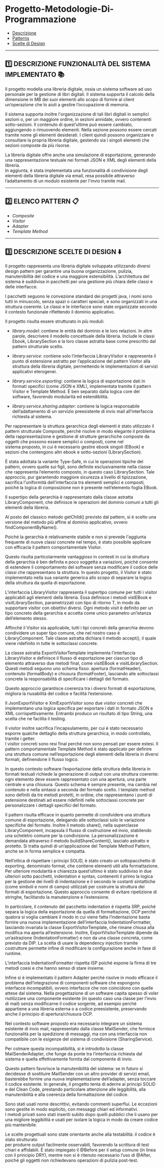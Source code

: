 # __Progetto-Metodologie-Di-Programmazione__ 

- [Descrizione](#DESCRIZIONE-FUNZIONALITÀ-DEL-SISTEMA-IMPLEMENTATO)
- [Patterns](#ELENCO-PATTERN)
- [Scelte di Design](#DESCRIZIONE-SCELTE-DI-DESIGN)

---

## 1️⃣ DESCRIZIONE FUNZIONALITÀ DEL SISTEMA IMPLEMENTATO 📚

Il progetto modella una libreria digitale, ossia un sistema software ad uso personale per la 
gestione di libri digitali. Il sistema supporta il calcolo della dimensione in MB dei suoi 
elementi allo scopo di fornire al client un’operazione che lo aiuti a gestire l’occupazione di 
memoria.  

Il sistema supporta inoltre l'organizzazione di tali libri digitali in semplici sezioni o, per un 
maggiore ordine, in sezioni annidate, ovvero contenenti sotto-sezioni. Il contenuto di 
quest’ultime può essere cambiato, aggiungendo o rimuovendo elementi. Nella sezione 
possono essere cercati tramite nome gli elementi desiderati. I client quindi possono 
organizzare e consultare la propria libreria digitale, gestendo sia i singoli elementi che sezioni 
composte da più risorse.  

La libreria digitale offre anche una simulazione di esportazione, generando una 
rappresentazione testuale nei formati JSON e XML degli elementi della libreria.  
In aggiunta, è stata implementata una funzionalità di condivisione degli elementi della 
libreria digitale via email, resa possibile attraverso l’adattamento di un modulo esistente per 
l'invio tramite mail.  

---

## 2️⃣ ELENCO PATTERN 📋

- *Composite* 
- *Visitor* 
- *Adapter* 
- *Template Method*

---

## 3️⃣ DESCRIZIONE SCELTE DI DESIGN ⬇️

Il progetto rappresenta una libreria digitale sviluppata utilizzando diversi design pattern per 
garantire una buona organizzazione, pulizia, manutenibilità del codice e una maggiore 
estensibilità. L'architettura del sistema è suddivisa in pacchetti per una gestione più chiara 
delle classi e delle interfacce. 

I pacchetti seguono le convezione standard dei progetti java, i nomi sono tutti in minuscolo, 
senza spazi o caratteri speciali, e sono organizzati in una struttura coerente. 
Le classi e le interfacce sono state organizzate secondo il contesto funzionale riflettendo il 
dominio applicativo.  

Il progetto risulta essere strutturato in più moduli: 

- *library.model*: contiene le entità del dominio e le loro relazioni. In altre parole, 
descrivere il modello concettuale della libreria. Include le classi Ebook, LibrarySection e 
la loro classe astratta base come prescritto dal pattern strutturale scelto.

- *library.service*: contiene solo l’interfaccia LibraryVisitor e rappresenta il punto di 
estensione astratto per l’applicazione del pattern Visitor alla struttura della libreria 
digitale, permettendo le implementazioni di servizi applicativi eterogenei.

- *library.service.exporting*: contiene la logica di esportazione dati in formati specifici 
(come JSON e XML), implementata tramite il pattern Visitor e Template Method. È ben 
separato dalla logica core del software, favorendo modularità ed estendibilità.

- *library.service.sharing.adapter*: contiene la logica responsabile dell’adattamento di un 
servizio preesistente di invio mail all’interfaccia richiesta al sistema.

Per rappresentare la struttura gerarchica degli elementi è stato utilizzato il pattern strutturale 
Composite, perché risolve in modo elegante il problema della rappresentazione e gestione di 
strutture gerarchiche composte da oggetti che possono essere semplici o composti, come nel  
sistema proposto, in cui è necessario gestire ebook singoli (EBook) e sezioni che contengono 
altri ebook e sotto-sezioni (LibrarySection).  

È stata adottata la variante Type-Safe, in cui le operazioni tipiche del pattern, ovvero quelle 
sui figli, sono definite esclusivamente nella classe che rappresenta l’elemento composto, in 
questo caso LibrarySection. Tale approccio, pur garantendo maggiore sicurezza a livello di 
tipizzazione, sacrifica l'uniformità dell’interfaccia tra elementi semplici e composti, poiché la 
logica di composizione non è presente nell’elemento foglia EBook. 

Il supertipo della gerarchia è rappresentato dalla classe astratta LibraryComponent, che 
definisce le operazioni del dominio comuni a tutti gli elementi della libreria.

Al posto del classico metodo getChild() previsto dal pattern, si è scelto una versione del 
metodo più affine al dominio applicativo, ovvero findComponentByName(). 

Poiché la gerarchia è relativamente stabile e non si prevede l'aggiunta frequente di nuove 
classi concrete nel tempo, è stato possibile applicare con efficacia il pattern comportamentale 
Visitor. 

Questo risulta particolarmente vantaggioso in contesti in cui la struttura della gerarchia è ben 
definita e poco soggetta a variazioni, poiché consente di estendere il comportamento del 
software senza modificare il codice delle classi che rappresentano la struttura. 
In questo progetto, il Visitor è stato implementato nella sua variante generica allo scopo di 
separare la logica della struttura da quella di esportazione. 

L’interfaccia LibraryVisitor<T> rappresenta il supertipo comune per tutti i visitor applicabili 
agli elementi della libreria. Essa definisce i metodi vistEBook e visitLibrarySection, 
parametrizzati con tipo di ritorno T, in modo da supportare visitor con obiettivi diversi. Ogni 
metodo visit è definito per un tipo concreto della gerarchia e accetta come unico parametro 
un’istanza dell’elemento stesso. 

Affinché il Visitor sia applicabile, tutti i tipi concreti della gerarchia devono condividere un 
super tipo comune, che nel nostro caso è LibraryComponent. Tale classe astratta dichiara il 
metodo accept(), il quale viene ridefinito in tutte le sottoclassi concrete. 

La classe astratta ExportVisitorTemplate implementa l’interfaccia LibraryVisitor<String> e 
definisce il flusso di esportazione per ciascun tipo di elemento attraverso due metodi final, 
come visitEBook e visitLibrarySection. Questi metodi seguono uno schema fisso: apertura 
(formatHeader), contenuto (formatBody) e chiusura (formatFooter), lasciando alle sottoclassi 
concrete la responsabilità di specificare i dettagli del formato. 

Questo approccio garantisce coerenza tra i diversi formati di esportazione, migliora la 
riusabilità del codice e facilità l’estensione. 

Il JsonExportVisitor e XmlExportVisitor sono due visitor concreti che implementano una logica 
specifica per esportare i dati in formato JSON e XML corrispettivamente. Entrambi produco 
un risultato di tipo String, una scelta che ne facilita il testing. 

Il visitor inoltre sacrifica l’incapsulamento, per cui è stato necessario esporre qualche 
dettaglio della struttura gerarchica, in modo controllato, tramite i getter.  
I visitor concreti sono resi final perché non sono pensati per essere estesi. 
Il pattern comportamentale Template Method è stato applicato per definire una struttura 
comune nell’esportazione degli elementi della libreria in diversi formati, definendone il 
flusso logico. 

In questo contesto software l’esportazione della struttura della libreria in formati testuali 
richiede la generazione di output con una struttura coerente: ogni elemento deve essere 
rappresentato con una apertura, una parte centrale e una chiusura. Questo schema è sempre 
presente, ma cambia nel contenuto e nella sintassi a seconda del formato scelto. 
I template method sono definiti da tre metodi protetti, in ordine, che rappresentano i punti 
di estensione destinati ad essere ridefiniti nelle sottoclassi concrete per personalizzare i 
dettagli specifici del formato. 

Il pattern risulta efficace in quanto permette di condividere una struttura comune di 
esportazione, delegando alle sottoclassi solo le variazione specifiche del formato. 
Inoltre il metodo share(), nella superclasse LibraryComponent,  incapsula il flusso di 
costruzione ed invio, stabilendo una scheletro comune per la condivisione. La 
personalizzazione è demandata attraverso il metodo buildShareContent(), lasciato astratto e 
protetto. Si tratta quindi di un’applicazione del Template Method Pattern, anche se in forma 
semplice e compatta. 

Nell’ottica di rispettare i principi SOLID, è stato creato un sottopacchetto di exporting, 
denominato format, che contiene elementi utili alla formattazione. Per ulteriore modularità e 
chiarezza quest’ultimo è stato suddiviso in due ulteriori sotto pacchetti, indentation e syntax, 
contenenti il primo la logica per la gestione dei livelli di indentazione e il secondo le costanti 
sintattiche (come simboli e nomi di campo) utilizzati per costruire la struttura dei formati di 
esportazione. Questo approccio consente di evitare ripetizione di stringhe, facilitando la 
manutenzione e l’estensione. 

In particolare, il contenuto del pacchetto indentation è rispetta SRP, poiché separa la logica 
della esportazione da quella di formattazione, OCP perché qualora si voglia cambiare il modo 
in cui viene fatta l’indentazione basta fornire una nuova implementazione dell’interfaccia 
IndentationFormatter, lasciando invariata la classe ExportVisitorTemplate, che rimane chiusa alla 
modifica ma aperta all’estensione. Inoltre, ExportVisitorTemplate dipende da un’astrazione 
(IndentationFormatter) e non da una classe concreta, come previsto da DIP. La scelta di usare 
la dependency injection tramite costruttore permette infine di modificare la configurazione 
anche in fase di runtime. 

L’interfaccia IndentationFormatter rispetta ISP poiché espone la firma di tre metodi coesi e che 
hanno senso di stare insieme. 

Infine si è implementato il pattern Adapter perché risolve in modo efficace il problema 
dell’integrazione di componenti software che espongono interfacce incompatibili, ovvero 
interfacce che non coincidono con quelle attese dal sistema. Nella progettazione di un 
software capita spesso di voler riutilizzare una componente esistente (in questo caso una 
classe per l’invio  di mail) senza modificarne il codice sorgente, ad esempio perché appartiene 
a una libreria esterna o a codice preesistente, preservando anche il principio di 
apertura/chiusura OCP. 

Nel contesto software proposto era necessario integrare un sistema esistente di invio mail, 
rappresentato dalla classe MailSender, che fornisce funzionalità per la spedizione di 
messaggi, ma con una interfaccia non compatibile con le esigenze del sistema di condivisione 
(SharingService). 

Per colmare questa incompatibilità, si è introdotto la classe MailSenderAdapter, che funge da 
ponte tra l’interfaccia richiesta dal sistema e quella effettivamente fornita dal componente di 
invio.

Questo pattern favorisce la manutenibilità del sistema: se in futuro si decidesse di sostituire 
MailSender con un altro provider di servizi email, basterebbe fornire una nuova 
implementazione dell’adapter, senza toccare il codice esistente. 
In generale, il progetto tenta di aderire ai principi SOLID e del Clean Code, prestando 
particolare attenzione alle leggibilità, alla manutenibilità e alla coerenza della formattazione 
del codice. 

Sono stati usati nome descrittivi, evitando commenti superflui. 
Le eccezioni sono gestite in modo esplicito, con messaggi chiari ed informativi.  
I metodi privati sono stati inseriti subito dopo quelli pubblici che li usano per una migliore 
leggibilità e usati per isolare la logica in modo da creare codice più mantenibile. 

Le scelte progettuali sono state orientante anche alla testabilità: il codice è stato strutturato  
per produrre output facilmente osservabili, favorendo la scrittura di test chiari e affidabili. È 
stato impiegato il @Before per il setup comune (in linea con il principio DRY), mentre non si 
è ritenuto necessario l’uso di @After, poiché gli oggetti non richiedevano operazioni di pulizia 
post-test.

